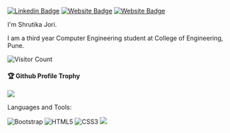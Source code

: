 


[![Linkedin Badge](https://img.shields.io/badge/-Shrutika-blue?style=flat-square&logo=Linkedin&logoColor=white&link=https://www.linkedin.com/in/aakash--01629954/)](https://www.linkedin.com/in/shrutika-jori-92543a201/)
[![Website Badge](https://img.shields.io/badge/WebSite-Shrutika-green)](https://shrutikajori.github.io/Shrutikaprofile/)
[![Website Badge](https://img.shields.io/badge/StackOverflow-Shrutika-yellow)](https://stackoverflow.com/users/19611700/shrutikajori)


I'm Shrutika Jori.

I am a third year Computer Engineering student at College of Engineering, Pune.



![Visitor Count](https://profile-counter.glitch.me/ShrutikaJori/count.svg)

<div>
  <h4>🏆 Github Profile Trophy</h4>
  <a href="https://github.com/ryo-ma/github-profile-trophy">
    <img src="https://github-profile-trophy.vercel.app/?username=ShrutikaJori&column=7"/>
  </a>
</div>

Languages and Tools: 

  <img alt="Bootstrap" src="https://img.shields.io/badge/bootstrap-%23563D7C.svg?style=flat-square&logo=bootstrap&logoColor=white"/>   <img alt="HTML5" src="https://img.shields.io/badge/html5-%23E34F26.svg?style=flat-square&logo=html5&logoColor=white"/> <img alt="CSS3" src="https://img.shields.io/badge/css3-%231572B6.svg?style=flat-square&logo=css3&logoColor=white"/> 
![](https://activity-graph.herokuapp.com/graph?username=ShrutikaJori&theme=react-dark&area=true)
<!--
**ShrutikaJori/ShrutikaJori** is a ✨ _special_ ✨ repository because its `README.md` (this file) appears on your GitHub profile.

Here are some ideas to get you started:

- 🔭 I’m currently working on ...
- 🌱 I’m currently learning ...
- 👯 I’m looking to collaborate on ...
- 🤔 I’m looking for help with ...
- 💬 Ask me about ...
- 📫 How to reach me: ...
- 😄 Pronouns: ...
- ⚡ Fun fact: .....

-->
